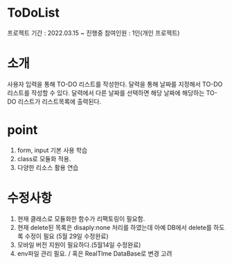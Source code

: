 # ToDoList

프로젝트 기간 : 2022.03.15 ~ 진행중
참여인원 : 1인(개인 프로젝트)

# 소개

사용자 입력을 통해 TO-DO 리스트를 작성한다.
달력을 통해 날짜를 지정해서 TO-DO리스트를 작성할 수 있다.
달력에서 다른 날짜를 선택하면 해당 날짜에 해당하는 TO-DO 리스트가 리스트목록에 출력된다.

# point

1. form, input 기본 사용 학습
2. class로 모듈화 적용.
3. 다양한 리소스 활용 연습

# 수정사항

1. 현재 클래스로 모듈화한 함수가 리팩토링이 필요함. 
2. 현재 delete된 목록은 disaply:none 처리를 하였는데 아예 DB에서 delete를 하도록 수정이 필요 (5월 29일 수정완료)
3. 모바일 버전 지원이 필요하다.(5월14일 수정완료)
4. env파일 관리 필요. / 혹은 RealTIme DataBase로 변경 고려
